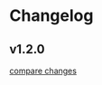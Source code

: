 # Changelog


## v1.2.0

[compare changes](https://github.com/kwangsing3/cz-translated-zhtw/compare/v1.1.0...v1.2.0)

